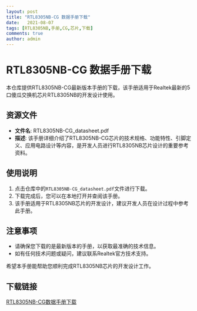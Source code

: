 ```yaml
---
layout: post
title: "RTL8305NB-CG 数据手册下载"
date:   2021-08-07
tags: [RTL8305NB,手册,CG,芯片,下载]
comments: true
author: admin
---
```

# RTL8305NB-CG 数据手册下载

本仓库提供RTL8305NB-CG最新版本手册的下载，该手册适用于Realtek最新的5口傻瓜交换机芯片RTL8305NB的开发设计使用。

## 资源文件

- **文件名**: RTL8305NB-CG_datasheet.pdf
- **描述**: 该手册详细介绍了RTL8305NB-CG芯片的技术规格、功能特性、引脚定义、应用电路设计等内容，是开发人员进行RTL8305NB芯片设计的重要参考资料。

## 使用说明

1. 点击仓库中的`RTL8305NB-CG_datasheet.pdf`文件进行下载。
2. 下载完成后，您可以在本地打开并查阅该手册。
3. 该手册适用于RTL8305NB芯片的开发设计，建议开发人员在设计过程中参考此手册。

## 注意事项

- 请确保您下载的是最新版本的手册，以获取最准确的技术信息。
- 如有任何技术问题或疑问，建议联系Realtek官方技术支持。

希望本手册能帮助您顺利完成RTL8305NB芯片的开发设计工作。

## 下载链接

[RTL8305NB-CG数据手册下载](https://pan.quark.cn/s/39a92ee3b795)